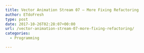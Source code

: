 ```yaml
---
title: Vector Animation Stream 07 – More Fixing Refactoring
author: ETdoFresh
type: post
date: 2017-10-26T02:28:07+00:00
url: /vector-animation-stream-07-more-fixing-refactoring/
categories:
  - Programming

---
```

